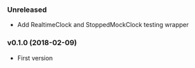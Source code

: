 ### Unreleased

* Add RealtimeClock and StoppedMockClock testing wrapper

### v0.1.0 (2018-02-09)

* First version
